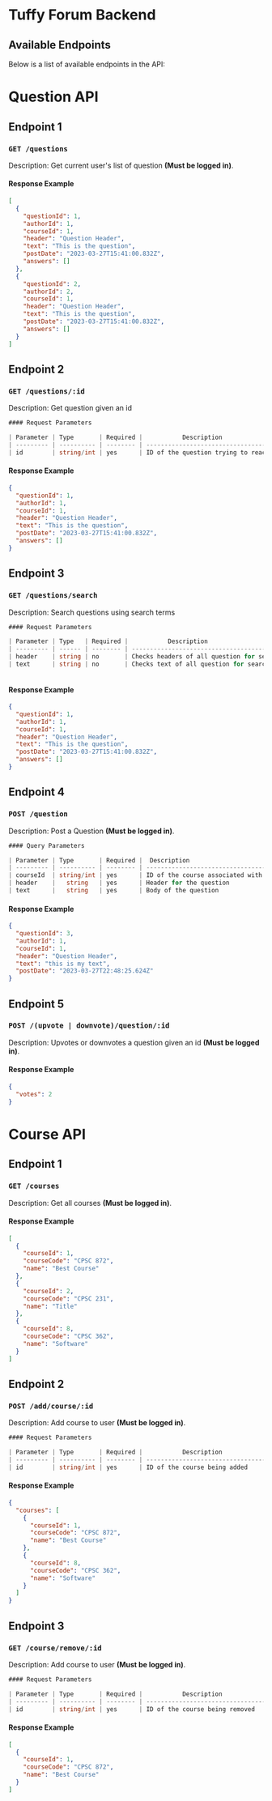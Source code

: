# Tuffy Forum Backend

## Available Endpoints

Below is a list of available endpoints in the API:

# Question API

## Endpoint 1

### `GET /questions`

Description: Get current user's list of question **(Must be logged in)**.

#### Response Example

```json
[
  {
    "questionId": 1,
    "authorId": 1,
    "courseId": 1,
    "header": "Question Header",
    "text": "This is the question",
    "postDate": "2023-03-27T15:41:00.832Z",
    "answers": []
  },
  {
    "questionId": 2,
    "authorId": 2,
    "courseId": 1,
    "header": "Question Header",
    "text": "This is the question",
    "postDate": "2023-03-27T15:41:00.832Z",
    "answers": []
  }
]
```

## Endpoint 2

### `GET /questions/:id`

Description: Get question given an id

```csharp
#### Request Parameters

| Parameter | Type       | Required |           Description              |
| --------- | ---------- | -------- | ---------------------------------- |
| id        | string/int | yes      | ID of the question trying to reach |


```

#### Response Example

```json
{
  "questionId": 1,
  "authorId": 1,
  "courseId": 1,
  "header": "Question Header",
  "text": "This is the question",
  "postDate": "2023-03-27T15:41:00.832Z",
  "answers": []
}
```

## Endpoint 3

### `GET /questions/search`

Description: Search questions using search terms

```csharp
#### Request Parameters

| Parameter | Type   | Required |           Description                          |
| --------- | ------ | -------- | ---------------------------------------------- |
| header    | string | no       | Checks headers of all question for search term |
| text      | string | no       | Checks text of all question for search term    |



```

#### Response Example

```json
{
  "questionId": 1,
  "authorId": 1,
  "courseId": 1,
  "header": "Question Header",
  "text": "This is the question",
  "postDate": "2023-03-27T15:41:00.832Z",
  "answers": []
}
```

## Endpoint 4

### `POST /question`

Description: Post a Question **(Must be logged in)**.

```csharp
#### Query Parameters

| Parameter | Type       | Required |  Description                              |
| --------- | ---------- | -------- | ----------------------------------------- |
| courseId  | string/int | yes      | ID of the course associated with question |
| header    |   string   | yes      | Header for the question                   |
| text      |   string   | yes      | Body of the question                      |
```

#### Response Example

```json
{
  "questionId": 3,
  "authorId": 1,
  "courseId": 1,
  "header": "Question Header",
  "text": "this is my text",
  "postDate": "2023-03-27T22:48:25.624Z"
}
```

## Endpoint 5

### `POST /(upvote | downvote)/question/:id`

Description: Upvotes or downvotes a question given an id **(Must be logged in)**.

#### Response Example

```json
{
  "votes": 2
}
```

# Course API

## Endpoint 1

### `GET /courses`

Description: Get all courses **(Must be logged in)**.

#### Response Example

```json
[
  {
    "courseId": 1,
    "courseCode": "CPSC 872",
    "name": "Best Course"
  },
  {
    "courseId": 2,
    "courseCode": "CPSC 231",
    "name": "Title"
  },
  {
    "courseId": 8,
    "courseCode": "CPSC 362",
    "name": "Software"
  }
]
```

## Endpoint 2

### `POST /add/course/:id`

Description: Add course to user **(Must be logged in)**.

```csharp
#### Request Parameters

| Parameter | Type       | Required |           Description              |
| --------- | ---------- | -------- | ---------------------------------- |
| id        | string/int | yes      | ID of the course being added       |


```

#### Response Example

```json
{
  "courses": [
    {
      "courseId": 1,
      "courseCode": "CPSC 872",
      "name": "Best Course"
    },
    {
      "courseId": 8,
      "courseCode": "CPSC 362",
      "name": "Software"
    }
  ]
}
```

## Endpoint 3

### `GET /course/remove/:id`

Description: Add course to user **(Must be logged in)**.

```csharp
#### Request Parameters

| Parameter | Type       | Required |           Description              |
| --------- | ---------- | -------- | ---------------------------------- |
| id        | string/int | yes      | ID of the course being removed     |


```

#### Response Example

```json
[
  {
    "courseId": 1,
    "courseCode": "CPSC 872",
    "name": "Best Course"
  }
]
```
